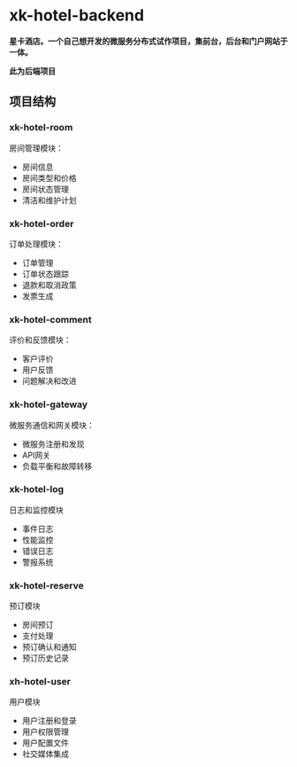 # xk-hotel-backend
**星卡酒店。一个自己想开发的微服务分布式试作项目，集前台，后台和门户网站于一体。**

**此为后端项目**

## 项目结构 

### xk-hotel-room

房间管理模块：

- 房间信息
- 房间类型和价格
- 房间状态管理
- 清洁和维护计划

### xk-hotel-order

订单处理模块：

- 订单管理
- 订单状态跟踪
- 退款和取消政策
- 发票生成

### xk-hotel-comment

评价和反馈模块：

- 客户评价
- 用户反馈
- 问题解决和改进

### xk-hotel-gateway

微服务通信和网关模块：

- 微服务注册和发现
- API网关
- 负载平衡和故障转移

### xk-hotel-log

日志和监控模块

- 事件日志
- 性能监控
- 错误日志
- 警报系统

### xk-hotel-reserve

预订模块

- 房间预订
- 支付处理
- 预订确认和通知
- 预订历史记录

### xh-hotel-user

用户模块

- 用户注册和登录
- 用户权限管理
- 用户配置文件
- 社交媒体集成
